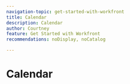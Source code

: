 ```yaml
---
navigation-topic: get-started-with-workfront
title: Calendar
description: Calendar
author: Courtney
feature: Get Started with Workfront
recommendations: noDisplay, noCatalog

---
```


# Calendar 

